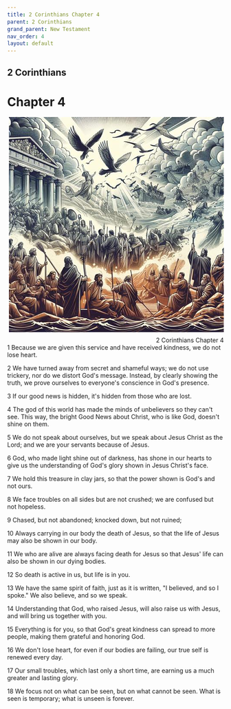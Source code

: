 ```yaml
---
title: 2 Corinthians Chapter 4
parent: 2 Corinthians
grand_parent: New Testament
nav_order: 4
layout: default
---
```


## 2 Corinthians

# Chapter 4

<div style="clear: both; text-align: right;">
    <img src="/assets/Image/2 Corinthians/500/4.jpg" alt="2 Corinthians Chapter 4" class="chapter-image" style="max-width: 100%; height: auto; float: right; margin: 0 0 10px 10px; padding-left: 10%;">
    <figcaption style="font-size: 14px;">2 Corinthians Chapter 4</figcaption>
</div>
1 Because we are given this service and have received kindness, we do not lose heart.

2 We have turned away from secret and shameful ways; we do not use trickery, nor do we distort God's message. Instead, by clearly showing the truth, we prove ourselves to everyone's conscience in God's presence.

3 If our good news is hidden, it's hidden from those who are lost.

4 The god of this world has made the minds of unbelievers so they can't see. This way, the bright Good News about Christ, who is like God, doesn't shine on them.

5 We do not speak about ourselves, but we speak about Jesus Christ as the Lord; and we are your servants because of Jesus.

6 God, who made light shine out of darkness, has shone in our hearts to give us the understanding of God's glory shown in Jesus Christ's face.

7 We hold this treasure in clay jars, so that the power shown is God's and not ours.

8 We face troubles on all sides but are not crushed; we are confused but not hopeless.

9 Chased, but not abandoned; knocked down, but not ruined;

10 Always carrying in our body the death of Jesus, so that the life of Jesus may also be shown in our body.

11 We who are alive are always facing death for Jesus so that Jesus' life can also be shown in our dying bodies.

12 So death is active in us, but life is in you.

13 We have the same spirit of faith, just as it is written, "I believed, and so I spoke." We also believe, and so we speak.

14 Understanding that God, who raised Jesus, will also raise us with Jesus, and will bring us together with you.

15 Everything is for you, so that God's great kindness can spread to more people, making them grateful and honoring God.

16 We don't lose heart, for even if our bodies are failing, our true self is renewed every day.

17 Our small troubles, which last only a short time, are earning us a much greater and lasting glory.

18 We focus not on what can be seen, but on what cannot be seen. What is seen is temporary; what is unseen is forever.


